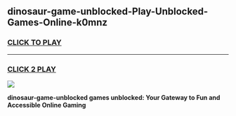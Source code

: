 
## dinosaur-game-unblocked-Play-Unblocked-Games-Online-k0mnz
<h3>
<a href="https://premium76.site?title=dinosaur-game-unblocked&ref=24A">CLICK TO PLAY</a></h3>
<hr>

<h3>
<a href="https://premium76.site?title=dinosaur-game-unblocked&ref=24A">CLICK 2 PLAY</a>
  
</h3>

<a href="https://premium76.site?title=dinosaur-game-unblocked&ref=24A"><img src="https://clearcache.store/games.png"></a>


**dinosaur-game-unblocked games unblocked: Your Gateway to Fun and Accessible Online Gaming**

